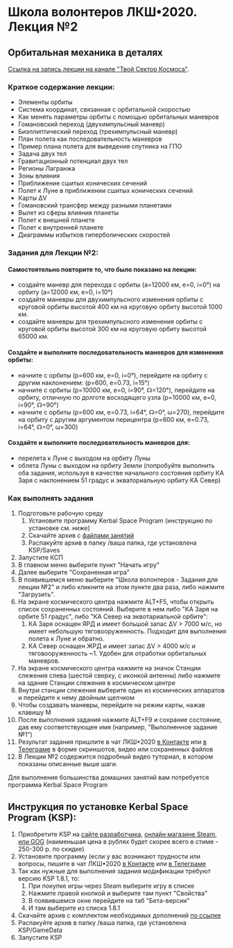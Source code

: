 # Школа волонтеров ЛКШ•2020. Лекция №2
## Орбитальная механика в деталях

[Ссылка на запись лекции на канале "Твой Сектор Космоса"](https://www.youtube.com/watch?v=CM8A39ABGeU).

### Краткое содержание лекции:
* Элементы орбиты
* Система координат, связанная с орбитальной скоростью
* Как менять параметры орбиты с помощью орбитальных маневров
* Гомановский переход (двухимпульсный маневр)
* Биэллиптический переход (трехимпульсный маневр)
* План полета как последовательность маневров
* Пример плана полета для выведения спутника на ГПО
* Задача двух тел
* Гравитационный потенциал двух тел
* Регионы Лагранжа
* Зоны влияния
* Приближение сшитых конических сечений
* Полет к Луне в приближении сшитых конических сечений
* Карты ΔV
* Гомановский трансфер между разными планетами
* Вылет из сферы влияния планеты
* Полет к внешней планете
* Полет к внутренней планете
* Диаграммы избытков гиперболических скоростей

### Задания для Лекции №2:

#### Самостоятельно повторите то, что было показано на лекции:
* создайте маневр для перехода с орбиты (a=12000 км, e=0, i=0°) на орбиту (a=12000 км, e=0, i=10°)
* создайте маневры для двухимпульсного изменения орбиты с круговой орбиты высотой 400 км на круговую орбиту высотой 1000 км.
* создайте маневры для трехимпульсного изменения орбиты с круговой орбиты высотой 300 км на круговую орбиту высотой 65000 км.

#### Создайте и выполните последовательность маневров для изменения орбиты:
* начните с орбиты (p=600 км, e=0, i=0°), перейдите на орбиту с другим наклонением: (p=600, e=0.73, i=15°) 
* начните с орбиты (p=10000 км, e=0, i=90°, ☊=120°), перейдите на орбиту, отличную по долготе восходящего узла (p=10000 км, e=0, i=90°, ☊=90°)
* начните с орбиты (p=600 км, e=0.73, i=64°, ☊=0°, ω=270), перейдите на орбиту с другим аргументом перицентра (p=600 км, e=0.73, i=64°, ☊=0°, ω=300)

#### Создайте и выполните последовательность маневров для:
* перелета к Луне с выходом на орбиту Луны
* облета Луны с выходом на орбиту Земли
(попробуйте выполнить оба задания, используя в качестве начального состояния орбиту КА Заря с наклонением 51 градус и экваториальную орбиту КА Север)

### Как выполнять задания

1. Подготовьте рабочую среду
   1. Установите программу Kerbal Space Program (инструкцию по установке см. ниже) 
   2. Cкачайте архив с [файлами занятий](https://github.com/1greywind/space-school-volunteer/raw/master/Лекция%20№2/Школа_волонтеров_Задания_для_лекции_№2.zip)
   3. Распакуйте архив в папку /ваша папка, где установлена KSP/Saves
2. Запустите КСП
3. В главном меню выберите пункт "Начать игру"
4. Далее выберите "Сохраненная игра"
5. В появившемся меню выберите "Школа волонтеров - Задания для лекции №2" и либо кликните на этом пункте два раза, либо нажмите "Загрузить".
6. На экране космического центра нажмите ALT+F5, чтобы открыть список сохраненных состояний. Выберите в нем либо
   "КА Заря на орбите 51 градус", либо "КА Север на эквотариальной орбите":
   1. КА Заря оснащен ЯРД и имеет большой запас ΔV > 7000 м/с, но имеет небольшую тяговооруженность. Подходит для выполнения полета к Луне и обратно.
   2. КА Север оснащен ЖРД и имеет запас ΔV > 4000 м/с и тяговооруженность ~1. Удобен для отработки орбитальных маневров.
7. На экране космического центра нажмите на значок Станции слежения слева (шестой сверху, с иконкой антенны)
   либо нажмите на здание Станции слежения в космическом центре
8. Внутри станции слежения выберите один из космических аппаратов и перейдите к нему двойным щелчком
9. Чтобы создавать маневры, перейдите на режим карты, нажав клавишу М
10. После выполнения задания нажмите ALT+F9 и сохрание состояние, дав ему соответствующее имя (например, "Выполненное задание №1")
11. Результат задания пришлите в чат ЛКШ•2020 [в Контакте](https://vk.me/join/AJQ1d_3CuBfywdM9wDb9kgNs)
    или [в Телеграме](https://t.me/space_school_chat) в форме скриншотов, видео или сохраненных файлов
12. В Лекции №2 содержится подробный видео туториал, в котором показаны описанные выше шаги.


Для выполнения большинства домашних занятий вам потребуется программа Kerbal Space Program

## Инструкция по установке Kerbal Space Program (KSP):
1. Приобретите KSP на
    [сайте разработчика](https://www.kerbalspaceprogram.com/store/),
    [онлайн магазине Steam](https://store.steampowered.com/app/220200/Kerbal_Space_Program/),
    [или GOG](https://www.gog.com/game/kerbal_space_program)
    (наименьшая цена в рублях будет скорее всего в стиме - 250-300 р. по скидке)
2. Установите программу (если у вас возникают трудности или вопросы,
   пишите в чат ЛКШ•2020 [в Контакте](https://vk.me/join/AJQ1d_3CuBfywdM9wDb9kgNs)
   или [в Телеграме](https://t.me/space_school_chat)
3. Так как нужные для выполнения задания модификации требуют версию KSP 1.8.1, то:
    1. При покупке игры через Steam выберите игру в списке
    2. Нажмите правой кнопкой и выберите там пункт "Свойства"
    3. В появившемся окне перейдите на таб "Бета-версии"
    4. И там выберите из списка 1.8.1 
4. Скачайте архив с комплектом необходимых дополнений [по ссылке](http://spaceprogram.ru/GameData-LKSH-2020-volunteer-modpack.zip)
5. Распакуйте архив в папку /ваша папка, где установлена KSP/GameData
6. Запустите KSP



